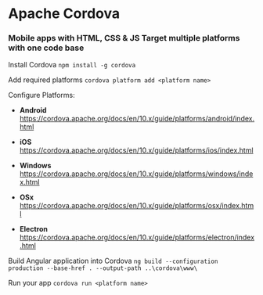 # Apache Cordova

### Mobile apps with HTML, CSS &amp; JS Target multiple platforms with one code base

Install Cordova `npm install -g cordova`

Add required platforms `cordova platform add <platform name>`

Configure Platforms:

- **Android** https://cordova.apache.org/docs/en/10.x/guide/platforms/android/index.html

- **iOS** https://cordova.apache.org/docs/en/10.x/guide/platforms/ios/index.html

- **Windows** https://cordova.apache.org/docs/en/10.x/guide/platforms/windows/index.html

- **OSx** https://cordova.apache.org/docs/en/10.x/guide/platforms/osx/index.html

- **Electron**  https://cordova.apache.org/docs/en/10.x/guide/platforms/electron/index.html

Build Angular application into Cordova  `ng build --configuration production --base-href . --output-path ..\cordova\www\`

Run your app `cordova run <platform name>`
